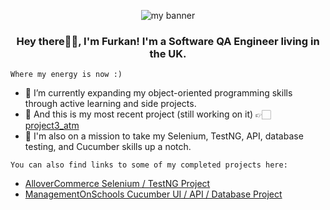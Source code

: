 <p align="center">
  <img width=”50" height=”50" src="https://github.com/de-furkan/de-furkan/assets/85889728/f49f5a8f-144d-4aa0-9126-269e29b49e11" alt="my banner">
</p>


<h3 align="center">
  Hey there👋🏻, I'm Furkan! I'm a Software QA Engineer living in the UK.
</h3>

`Where my energy is now :)`
- 🎉 I’m currently expanding my object-oriented programming skills through active learning and side projects.
- 🔭 And this is my most recent project (still working on it) 👉🏻 [project3_atm](https://github.com/de-furkan/project3_atm)
- 🚀 I'm also on a mission to take my Selenium, TestNG, API, database testing, and Cucumber skills up a notch.

`You can also find links to some of my completed projects here:`

- [AlloverCommerce Selenium / TestNG Project](https://github.com/de-furkan/TestNG-Project)
- [ManagementOnSchools Cucumber UI / API / Database Project](https://github.com/de-furkan/CucumberProject_SchoolManagement)
